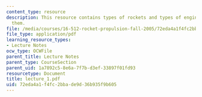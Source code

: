 ```yaml
---
content_type: resource
description: This resource contains types of rockets and types of engines used in
  them.
file: /media/courses/16-512-rocket-propulsion-fall-2005/72eda4a1f4fc2bbade9d36b935f9b605_lecture_1.pdf
file_type: application/pdf
learning_resource_types:
- Lecture Notes
ocw_type: OCWFile
parent_title: Lecture Notes
parent_type: CourseSection
parent_uid: 1a7892c5-8e6a-7f7b-d3ef-33897f01fd93
resourcetype: Document
title: lecture_1.pdf
uid: 72eda4a1-f4fc-2bba-de9d-36b935f9b605
---
```

